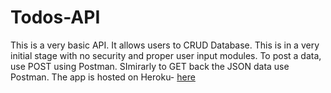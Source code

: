 # Todos-API

This is a very basic API. It allows users to CRUD Database. This is in a very initial stage with no security and proper user input modules. 
To post a data, use POST using Postman. SImirarly to GET back the JSON data use Postman.
The app is hosted on Heroku- [here](https://aqueous-fjord-45044.herokuapp.com/todos)
